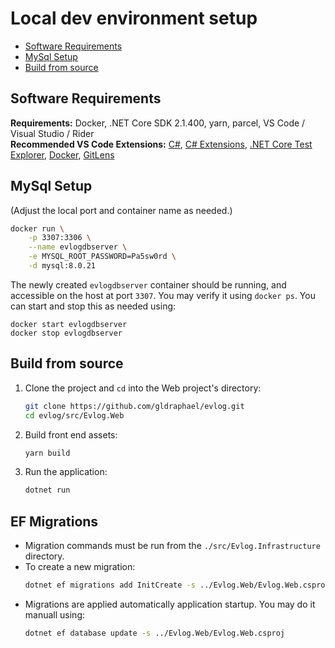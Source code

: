 # Local dev environment setup

* [Software Requirements](#software-requirements)
* [MySql Setup](#mysql-setup)
* [Build from source](#build-from-source)

## Software Requirements

**Requirements:** Docker, .NET Core SDK 2.1.400, yarn, parcel, VS Code / Visual Studio / Rider   
**Recommended VS Code Extensions:** 
[C#](https://marketplace.visualstudio.com/items?itemName=ms-vscode.csharp), 
[C# Extensions](https://marketplace.visualstudio.com/items?itemName=jchannon.csharpextensions), 
[.NET Core Test Explorer](https://marketplace.visualstudio.com/items?itemName=formulahendry.dotnet-test-explorer), 
[Docker](https://marketplace.visualstudio.com/items?itemName=PeterJausovec.vscode-docker), 
[GitLens](https://marketplace.visualstudio.com/items?itemName=eamodio.gitlens)

## MySql Setup

(Adjust the local port and container name as needed.)

```bash
docker run \
    -p 3307:3306 \
    --name evlogdbserver \
    -e MYSQL_ROOT_PASSWORD=Pa5sw0rd \
    -d mysql:8.0.21
```

The newly created `evlogdbserver` container should be running, and accessible on the host at port `3307`. You may verify it using `docker ps`. You can start and stop this as needed using:

```
docker start evlogdbserver
docker stop evlogdbserver
```

## Build from source

1. Clone the project and `cd` into the Web project's directory:
    ```bash
    git clone https://github.com/gldraphael/evlog.git
    cd evlog/src/Evlog.Web
    ```
1. Build front end assets:    
    ```bash
    yarn build
    ```

3. Run the application:
    ```bash
    dotnet run
    ```

## EF Migrations

* Migration commands must be run from the `./src/Evlog.Infrastructure` directory.
* To create a new migration:
    ```bash
    dotnet ef migrations add InitCreate -s ../Evlog.Web/Evlog.Web.csproj
    ```
* Migrations are applied automatically application startup. You may do it manuall using:
    ```bash
    dotnet ef database update -s ../Evlog.Web/Evlog.Web.csproj
    ```
    